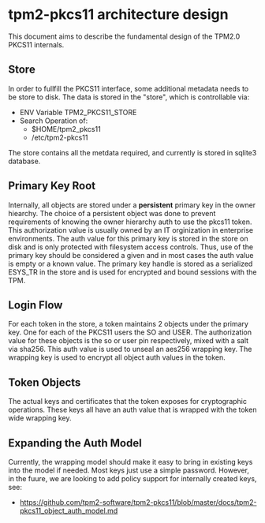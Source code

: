# tpm2-pkcs11 architecture design

This document aims to describe the fundamental design of the TPM2.0 PKCS11 internals.

## Store

In order to fullfill the PKCS11 interface, some additional metadata needs to be store to disk.
The data is stored in the "store", which is controllable via:
- ENV Variable TPM2_PKCS11_STORE
- Search Operation of:
  - $HOME/tpm2_pkcs11
  - /etc/tpm2-pkcs11

The store contains all the metdata required, and currently is stored in sqlite3 database.

## Primary Key Root

Internally, all objects are stored under a **persistent** primary key in the owner hiearchy.
The choice of a persistent object was done to prevent requirements of knowing the owner
hierarchy auth to use the pkcs11 token. This authorization value is usually owned by
an IT orginization in enterprise environments. The auth value for this primary key
is stored in the store on disk and is only protected with filesystem access controls. Thus,
use of the primary key should be considered a given and in most cases the auth value is
empty or a known value. The primary key handle is stored as a serialized ESYS_TR in the
store and is used for encrypted and bound sessions with the TPM.

## Login Flow
For each token in the store, a token maintains 2 objects under the primary key. One for
each of the PKCS11 users the SO and USER. The authorization value for these objects is
the so or user pin respectively, mixed with a salt via sha256. This auth value is used
to unseal an aes256 wrapping key. The wrapping key is used to encrypt all object auth
values in the token.

## Token Objects
The actual keys and certificates that the token exposes for cryptographic operations.
These keys all have an auth value that is wrapped with the token wide wrapping key.

## Expanding the Auth Model
Currently, the wrapping model should make it easy to bring in existing keys into the model
if needed. Most keys just use a simple password. However, in the fuure, we are looking
to add policy support for internally created keys, see:
  - https://github.com/tpm2-software/tpm2-pkcs11/blob/master/docs/tpm2-pkcs11_object_auth_model.md


